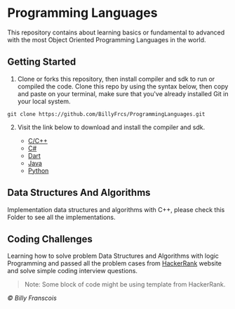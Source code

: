 <h1>Programming Languages</h1>

This repository contains about learning basics or fundamental to advanced with the most Object Oriented Programming Languages in the world.

## Getting Started

1. Clone or forks this repository, then install compiler and sdk to run or compiled the code. Clone this repo by using the syntax below, then copy and paste on your terminal, make sure that you've already installed <a style = "text-decoration:none;" href = "https://git-scm.com/">Git</a> in your local system.

```
git clone https://github.com/BillyFrcs/ProgrammingLanguages.git
```

2. Visit the link below to download and install the compiler and sdk.

   - [C/C++](https://sourceforge.net/projects/mingw-w64/)
   - [C# ](https://dotnet.microsoft.com/download)
   - [Dart](http://gekorm.com/dart-windows/)
   - [Java](https://www.oracle.com/java/technologies/javase-downloads.html)
   - [Python](https://www.python.org/downloads/)

## Data Structures And Algorithms

Implementation data structures and algorithms with C++, please check this <a style = "text-decoration:none;" href = "https://github.com/BillyFrcs/ProgrammingLanguages/tree/master/CPlusPlus/Data%20Structures%20And%20Algorithms">Folder</a> to see all the implementations.

## Coding Challenges

Learning how to solve problem Data Structures and Algorithms with logic Programming and passed all the problem cases from [HackerRank](https://www.hackerrank.com/dashboard) website and solve simple coding interview questions.

> Note: Some block of code might be using template from HackerRank.

<i> © Billy Franscois </i>
